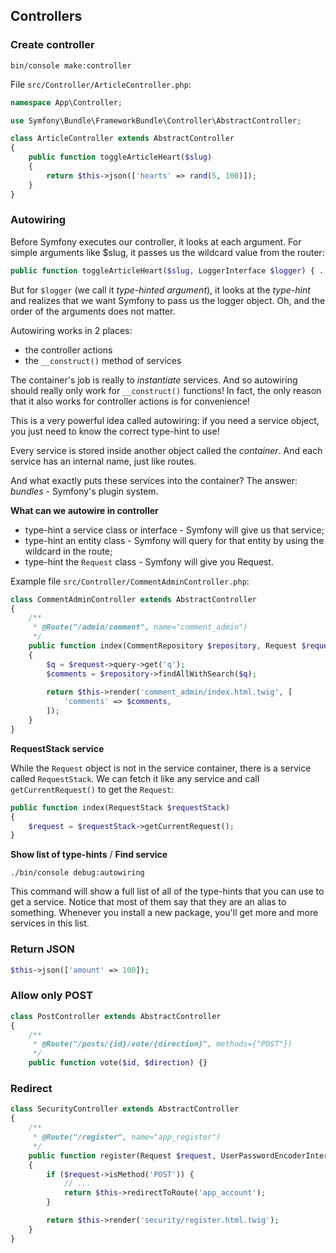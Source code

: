 ## Controllers

### Create controller

```
bin/console make:controller
```

File `src/Controller/ArticleController.php`:

```php
namespace App\Controller;

use Symfony\Bundle\FrameworkBundle\Controller\AbstractController;

class ArticleController extends AbstractController
{
    public function toggleArticleHeart($slug)
    {
        return $this->json(['hearts' => rand(5, 100)]);
    }
}
```

### Autowiring

Before Symfony executes our controller, it looks at each argument. For simple arguments like $slug, it passes us the wildcard value from the router:

```php
public function toggleArticleHeart($slug, LoggerInterface $logger) { ... }
```

But for `$logger` (we call it *type-hinted argument*), it looks at the *type-hint* and realizes that we want Symfony to pass us the logger object. 
Oh, and the order of the arguments does not matter.

Autowiring works in 2 places:

- the controller actions
- the `__construct()` method of services

The container's job is really to *instantiate* services. 
And so autowiring should really only work for `__construct()` functions! 
In fact, the only reason that it also works for controller actions is for convenience!

This is a very powerful idea called autowiring: 
if you need a service object, you just need to know the correct type-hint to use!

Every service is stored inside another object called the *container*. 
And each service has an internal name, just like routes.

And what exactly puts these services into the container? The answer: *bundles* - Symfony's plugin system.

**What can we autowire in controller**

- type-hint a service class or interface - Symfony will give us that service;
- type-hint an entity class - Symfony will query for that entity by using the wildcard in the route;
- type-hint the `Request` class - Symfony will give you Request.

Example file `src/Controller/CommentAdminController.php`:

```php
class CommentAdminController extends AbstractController
{
    /**
     * @Route("/admin/comment", name="comment_admin")
     */
    public function index(CommentRepository $repository, Request $request)
    {
        $q = $request->query->get('q');
        $comments = $repository->findAllWithSearch($q);
        
        return $this->render('comment_admin/index.html.twig', [
            'comments' => $comments,
        ]);
    }
}
```

**RequestStack service**

While the `Request` object is not in the service container, there is a service called `RequestStack`. 
We can fetch it like any service and call `getCurrentRequest()` to get the `Request`:

```php
public function index(RequestStack $requestStack)
{
    $request = $requestStack->getCurrentRequest();
}
```

**Show list of type-hints** / **Find service**

```
./bin/console debug:autowiring
```

This command will show a full list of all of the type-hints that you can use to get a service. 
Notice that most of them say that they are an alias to something.
Whenever you install a new package, you'll get more and more services in this list.

### Return JSON

```php
$this->json(['amount' => 100]);
```

### Allow only POST

```php
class PostController extends AbstractController
{
    /**
     * @Route("/posts/{id}/vote/{direction}", methods={"POST"})
     */
    public function vote($id, $direction) {}
```

### Redirect

```php
class SecurityController extends AbstractController
{
    /**
     * @Route("/register", name="app_register")
     */
    public function register(Request $request, UserPasswordEncoderInterface $passwordEncoder)
    {
        if ($request->isMethod('POST')) {
            // ...
            return $this->redirectToRoute('app_account');
        }

        return $this->render('security/register.html.twig');
    }
}
```
